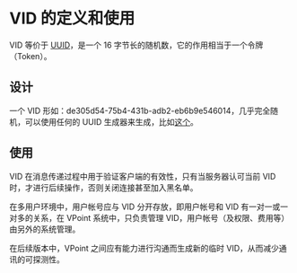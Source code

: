 # VID 的定义和使用

VID 等价于 [UUID](https://en.wikipedia.org/wiki/Universally_unique_identifier)，是一个 16 字节长的随机数，它的作用相当于一个令牌（Token）。

## 设计
一个 VID 形如：de305d54-75b4-431b-adb2-eb6b9e546014，几乎完全随机，可以使用任何的 UUID 生成器来生成，比如[这个](https://www.uuidgenerator.net/)。

## 使用
VID 在消息传递过程中用于验证客户端的有效性，只有当服务器认可当前 VID 时，才进行后续操作，否则关闭连接甚至加入黑名单。

在多用户环境中，用户帐号应与 VID 分开存放，即用户帐号和 VID 有一对一或一对多的关系，在 VPoint 系统中，只负责管理 VID，用户帐号（及权限、费用等）由另外的系统管理。

在后续版本中，VPoint 之间应有能力进行沟通而生成新的临时 VID，从而减少通讯的可探测性。

